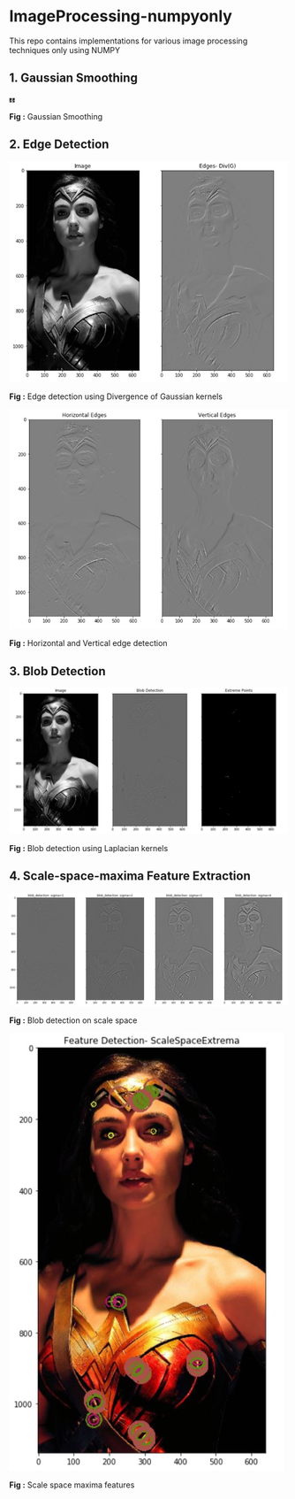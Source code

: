 # ImageProcessing-numpyonly
This repo contains implementations for various image processing techniques only using NUMPY

## 1. Gaussian Smoothing

<img src="results/smooth.JPG" alt="Gaussian Smoothing" width="10"/>


**Fig :** Gaussian Smoothing

## 2. Edge Detection

![Divergence of Gaussian](results/div_of_gaussian.JPG)

**Fig :** Edge detection using Divergence of Gaussian kernels

![Edge detection](results/edge_detection.JPG)

**Fig :** Horizontal and Vertical edge detection

## 3. Blob Detection

![Blob detection](results/blob_detection.JPG)

**Fig :** Blob detection using Laplacian kernels

## 4. Scale-space-maxima Feature Extraction

![Scale space maxima features1](results/scale_space1.JPG)

**Fig :** Blob detection on scale space

![Scale space maxima features2](results/scale_space2.JPG)

**Fig :** Scale space maxima features






